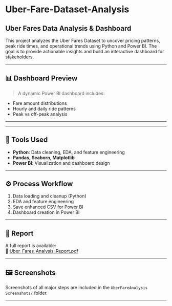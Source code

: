 # Uber-Fare-Dataset-Analysis
## Uber Fares Data Analysis & Dashboard

This project analyzes the Uber Fares Dataset to uncover pricing patterns, peak ride times, and operational trends using Python and Power BI. The goal is to provide actionable insights and build an interactive dashboard for stakeholders.

---

## 📊 Dashboard Preview
> A dynamic Power BI dashboard includes:
- Fare amount distributions
- Hourly and daily ride patterns
- Peak vs off-peak analysis

---


---

## 🧪 Tools Used

- **Python**: Data cleaning, EDA, and feature engineering
- **Pandas, Seaborn, Matplotlib**
- **Power BI**: Visualization and dashboard design

---

## ⚙️ Process Workflow

1. Data loading and cleanup (Python)
2. EDA and feature engineering
3. Save enhanced CSV for Power BI
4. Dashboard creation in Power BI

---

## 📄 Report
A full report is available:  
📄 [Uber_Fares_Analysis_Report.pdf](./Uber_Fares_Analysis_Report.pdf)

---

## 🖼️ Screenshots
Screenshots of all major steps are included in the `UberFareAnalysis Screenshots/` folder.

---


